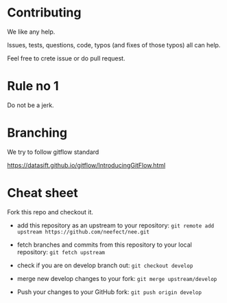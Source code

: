 # Contributing

We like any help.

Issues, tests, questions, code, typos (and fixes of those typos)
all can help.

Feel free to crete issue or do pull request.

# Rule no 1

Do not be a jerk.


# Branching

We try to follow gitflow standard

https://datasift.github.io/gitflow/IntroducingGitFlow.html


# Cheat sheet

Fork this repo and checkout it.

- add this repository as an upstream to your repository:
`git remote add upstream https://github.com/neefect/nee.git`

- fetch branches and commits from this repository to your local repository:
`git fetch upstream`

- check if you are on develop branch out:
`git checkout develop`

- merge new develop changes to your fork:
`git merge upstream/develop`

- Push your changes to your GitHub fork:
`git push origin develop`